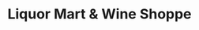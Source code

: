 ---
title: "Liquor Mart & Wine Shoppe"
url: /fayetteville/liquor-mart-and-wine-shoppe/
shop: alcohol
---